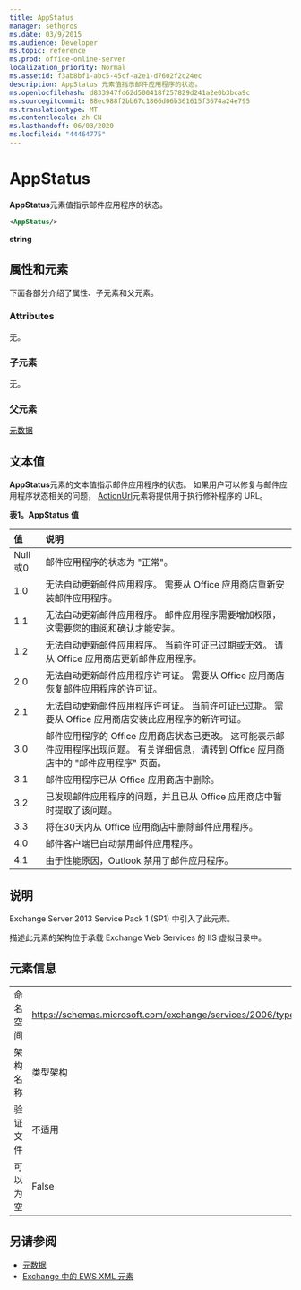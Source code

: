 ```yaml
---
title: AppStatus
manager: sethgros
ms.date: 03/9/2015
ms.audience: Developer
ms.topic: reference
ms.prod: office-online-server
localization_priority: Normal
ms.assetid: f3ab8bf1-abc5-45cf-a2e1-d7602f2c24ec
description: AppStatus 元素值指示邮件应用程序的状态。
ms.openlocfilehash: d833947fd62d500418f257829d241a2e0b3bca9c
ms.sourcegitcommit: 88ec988f2bb67c1866d06b361615f3674a24e795
ms.translationtype: MT
ms.contentlocale: zh-CN
ms.lasthandoff: 06/03/2020
ms.locfileid: "44464775"
---
```

# <a name="appstatus"></a>AppStatus

**AppStatus**元素值指示邮件应用程序的状态。 
  
```XML
<AppStatus/>
```

 **string**
## <a name="attributes-and-elements"></a>属性和元素

下面各部分介绍了属性、子元素和父元素。
  
### <a name="attributes"></a>Attributes

无。
  
### <a name="child-elements"></a>子元素

无。
  
### <a name="parent-elements"></a>父元素

[元数据](metadata-ex15websvcsotherref.md)
  
## <a name="text-value"></a>文本值

**AppStatus**元素的文本值指示邮件应用程序的状态。 如果用户可以修复与邮件应用程序状态相关的问题， [ActionUrl](actionurl.md)元素将提供用于执行修补程序的 URL。 
  
**表1。AppStatus 值**

|**值**|**说明**|
|:-----|:-----|
|Null 或0  <br/> |邮件应用程序的状态为 "正常"。  <br/> |
|1.0  <br/> |无法自动更新邮件应用程序。 需要从 Office 应用商店重新安装邮件应用程序。  <br/> |
|1.1  <br/> |无法自动更新邮件应用程序。 邮件应用程序需要增加权限，这需要您的审阅和确认才能安装。  <br/> |
|1.2  <br/> |无法自动更新邮件应用程序。 当前许可证已过期或无效。 请从 Office 应用商店更新邮件应用程序。  <br/> |
|2.0  <br/> |无法自动更新邮件应用程序许可证。 需要从 Office 应用商店恢复邮件应用程序的许可证。  <br/> |
|2.1  <br/> |无法自动更新邮件应用程序许可证。 当前许可证已过期。 需要从 Office 应用商店安装此应用程序的新许可证。  <br/> |
|3.0  <br/> |邮件应用程序的 Office 应用商店状态已更改。 这可能表示邮件应用程序出现问题。 有关详细信息，请转到 Office 应用商店中的 "邮件应用程序" 页面。  <br/> |
|3.1  <br/> |邮件应用程序已从 Office 应用商店中删除。  <br/> |
|3.2  <br/> |已发现邮件应用程序的问题，并且已从 Office 应用商店中暂时提取了该问题。  <br/> |
|3.3  <br/> |将在30天内从 Office 应用商店中删除邮件应用程序。  <br/> |
|4.0  <br/> |邮件客户端已自动禁用邮件应用程序。  <br/> |
|4.1  <br/> |由于性能原因，Outlook 禁用了邮件应用程序。  <br/> |
   
## <a name="remarks"></a>说明

Exchange Server 2013 Service Pack 1 (SP1) 中引入了此元素。
  
描述此元素的架构位于承载 Exchange Web Services 的 IIS 虚拟目录中。
  
## <a name="element-information"></a>元素信息

|||
|:-----|:-----|
|命名空间  <br/> | https://schemas.microsoft.com/exchange/services/2006/types  <br/> |
|架构名称  <br/> |类型架构  <br/> |
|验证文件  <br/> |不适用  <br/> |
|可以为空  <br/> |False  <br/> |
   
## <a name="see-also"></a>另请参阅

- [元数据](metadata-ex15websvcsotherref.md)
- [Exchange 中的 EWS XML 元素](ews-xml-elements-in-exchange.md)

